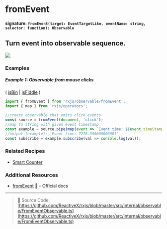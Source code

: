 # fromEvent

#### signature: `fromEvent(target: EventTargetLike, eventName: string, selector: function): Observable`

## Turn event into observable sequence.

<div class="ua-ad"><a href="https://ultimateangular.com/?ref=76683_kee7y7vk"><img src="https://ultimateangular.com/assets/img/banners/ua-leader.svg"></a></div>

### Examples

##### Example 1: Observable from mouse clicks

( [jsBin](http://jsbin.com/xikapewoqa/1/edit?js,console,output) |
[jsFiddle](https://jsfiddle.net/btroncone/vbLz1pdx/) )

```js
import { fromEvent } from 'rxjs/observable/fromEvent';
import { map } from 'rxjs/operators';

//create observable that emits click events
const source = fromEvent(document, 'click');
//map to string with given event timestamp
const example = source.pipe(map(event => `Event time: ${event.timeStamp}`));
//output (example): 'Event time: 7276.390000000001'
const subscribe = example.subscribe(val => console.log(val));
```

### Related Recipes

* [Smart Counter](../../recipes/smartcounter.md)

### Additional Resources

* [fromEvent](http://reactivex.io/rxjs/class/es6/Observable.js~Observable.html#static-method-fromEvent)
  :newspaper: - Official docs

---

> :file_folder: Source Code:
> [https://github.com/ReactiveX/rxjs/blob/master/src/internal/observable/FromEventObservable.ts](https://github.com/ReactiveX/rxjs/blob/master/src/internal/observable/FromEventObservable.ts)
